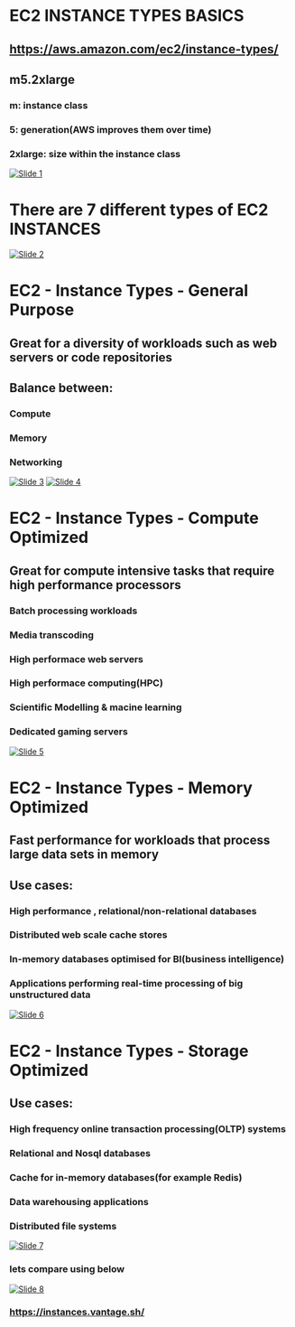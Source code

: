 # EC2 INSTANCE TYPES BASICS

## https://aws.amazon.com/ec2/instance-types/

## m5.2xlarge

### m: instance class

### 5: generation(AWS improves them over time)

### 2xlarge: size within the instance class

[![Slide 1](../Slides/Slide1.png)](../Slides/Slide1.png)

# There are 7 different types of EC2 INSTANCES

[![Slide 2](../Slides/Slide2.png)](../Slides/Slide2.png)

# EC2 - Instance Types - General Purpose

## Great for a diversity of workloads such as web servers or code repositories

## Balance between:

### Compute

### Memory

### Networking

[![Slide 3](../Slides/Slide3.png)](../Slides/Slide3.png)
[![Slide 4](../Slides/Slide4.png)](../Slides/Slide4.png)

# EC2 - Instance Types - Compute Optimized

## Great for compute intensive tasks that require high performance processors

### Batch processing workloads

### Media transcoding

### High performace web servers

### High performace computing(HPC)

### Scientific Modelling & macine learning

### Dedicated gaming servers

[![Slide 5](../Slides/Slide5.png)](../Slides/Slide5.png)

# EC2 - Instance Types - Memory Optimized

## Fast performance for workloads that process large data sets in memory

## Use cases:

### High performance , relational/non-relational databases

### Distributed web scale cache stores

### In-memory databases optimised for BI(business intelligence)

### Applications performing real-time processing of big unstructured data

[![Slide 6](../Slides/Slide6.png)](../Slides/Slide6.png)

# EC2 - Instance Types - Storage Optimized

## Use cases:

### High frequency online transaction processing(OLTP) systems

### Relational and Nosql databases

### Cache for in-memory databases(for example Redis)

### Data warehousing applications

### Distributed file systems

[![Slide 7](../Slides/Slide7.png)](../Slides/Slide7.png)

### lets compare using below

[![Slide 8](../Slides/Slide8.png)](../Slides/Slide8.png)

### https://instances.vantage.sh/

